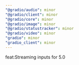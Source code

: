 ```yaml
---
"@gradio/audio": minor
"@gradio/client": minor
"@gradio/core": minor
"@gradio/image": minor
"@gradio/statustracker": minor
"@gradio/video": minor
"gradio": minor
"gradio_client": minor
---
```


feat:Streaming inputs for 5.0
